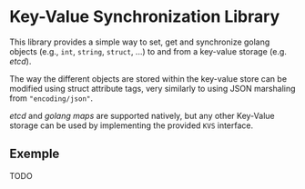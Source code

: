 # Key-Value Synchronization Library

This library provides a simple way to set, get and synchronize golang objects (e.g., `int`, `string`, `struct`, ...) to and from a key-value storage (e.g. *etcd*).

The way the different objects are stored within the key-value store can be modified using struct attribute tags, very similarly to using JSON marshaling from `"encoding/json"`.

*etcd* and *golang maps* are supported natively, but any other Key-Value storage can be used by implementing the provided `KVS` interface.

## Exemple

TODO